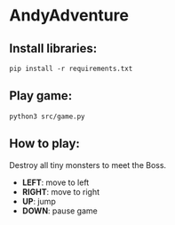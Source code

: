 # AndyAdventure

## Install libraries:
```pip install -r requirements.txt```

## Play game:
```python3 src/game.py```

## How to play:
Destroy all tiny monsters to meet the Boss.

- **LEFT**: move to left
- **RIGHT**: move to right
- **UP**: jump
- **DOWN**: pause game
